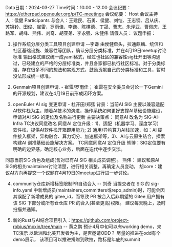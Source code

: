 Data日期：2024-03-27
Time时间：10:00 - 12:00
会议纪要：https://etherpad.openeuler.org/p/TC-meetings
会议纪要：
Host 会议主持人：侯健
Participants 与会人：王建民、石勇、侯健、刘恺、王志钢、吕从庆、苏锦铃、田俊、崔雷、罗雨佳、李谦、陈棋德、丁晟、曹志、朱泽亚、曹佩庆、王路军、胡峰、熊伟、刘奇、胡亚弟、李永强、朱健伟
请假人员：
议题申报：
1. 操作系统分层分类工具项目创建申请   --李谦
      由侯健牵头，拉通麒麟、统信和社区基础设施、兼容性等团队，确认分层分类标准，并在4月19日meetup讨论标准
      输出格式建议统一成yaml格式，经过也社区的兼容性sig杜开田等沟通过，已经建立的严格的分层标准类，并且各家都已执行社区标准。对于分类标准，存在很多不同的想法和实现方式，鼓励贡献自己的分类标准和工具，暂时没法形成统一标准。
      
2. Genmain项目创建申请.    -  崔雷/罗雨佳；
      崔雷在安全委员会讨论一下Gemini的开源规划，建议在4月19日前形成闭环方案。 

3. openEuler AI sig 变更申请  - 杜开田/郑弦
背景：当前AI SIG 主要以兼容适配AI软件栈为主，随着AI技术的演进，操作系统如何更好支撑AI基础设施建设，申请对AI SIG 的定位及名称进行更新
主要决策点：
同意AI 改名为 SIG-AI-Infra
      TC决议同意改名
同意AI 定位升级：1)、适配（机器学习、深度学习） 软件栈，提供AI软件栈开箱即用能力; 2) 通用/异构算力AI栈加速，如：AI 硬件接入框架，异构融合、算力切分、加速框架等，3)、AI与云原生结合，探索构建AI 训推基础设施解决方案。
      TC同意同意AI 定位升级
      熊博：SIG定位要有明确的边界感，确定核心业务，后面在迭代中逐步交涉。
      
同意当前SIG 角色及组成(含对已有AI SIG 相关成员调整)。
    熊伟： 建议和原AI SIG的相关maintainer讨论清楚，进行相关调整，再确定人员变动。
     胡core：建议AI方向再提交一个议题在4月19日的meetup进行进一步讨论。

4.  community仓库新增标签限制PR自动合入    --  刘奇
当提交者在 SIG 的 sig-info.yaml 中新增成员(maintainers,committers或repo_admin)时，可能会因其误配了新增成员的 gitee_id，而导致 PR 被合入后非期望的 Gitee 用户拥有该 SIG 下部分或所有仓仓库 PR 的合入(甚至更高)权限。
建议每天晚上，及时扫描并通知。



5. 新的Rust与AI结合项目引入：https://github.com/project-robius/moxin/tree/main -- 黄之鹏
预计4月中旬可以有working demo，来TC演示
以欧洲和北美开发者为主，是否邀请ODD？
  尽量的推进在odd有个demo展示，
  该项目可以推进捐赠到欧拉，路标是年底的summit
